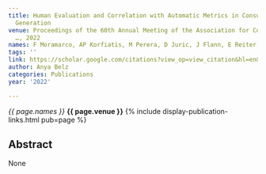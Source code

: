 ```yaml
---
title: Human Evaluation and Correlation with Automatic Metrics in Consultation Note
  Generation
venue: Proceedings of the 60th Annual Meeting of the Association for Computational
  …, 2022
names: F Moramarco, AP Korfiatis, M Perera, D Juric, J Flann, E Reiter, A Belz, ...
tags: ''
link: https://scholar.google.com/citations?view_op=view_citation&hl=en&user=trwwiW4AAAAJ&pagesize=100&sortby=pubdate&citation_for_view=trwwiW4AAAAJ:eq2jaN3J8jMC
author: Anya Belz
categories: Publications
year: '2022'

---
```


*{{ page.names }}*
**{{ page.venue }}**
{% include display-publication-links.html pub=page %}
## Abstract

None